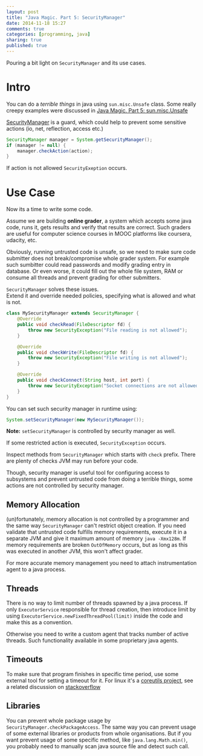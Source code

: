 ```yaml
---
layout: post
title: "Java Magic. Part 5: SecurityManager"
date: 2014-11-18 15:27
comments: true
categories: [programming, java]
sharing: true
published: true
---
```


Pouring a bit light on `SecurityManager` and its use cases.

<!-- more -->

# Intro

You can do a *terrible things* in java using `sun.misc.Unsafe` class. Some really creepy examples were discussed in [Java Magic. Part 5: sun.misc.Unsafe](/blog/java-magic-part-4-sun-dot-misc-dot-unsafe)

[SecurityManager](https://docs.oracle.com/javase/8/docs/api/java/lang/SecurityManager.html) is a guard, which could help to prevent some sensitive actions (io, net, reflection, access etc.)

``` java
SecurityManager manager = System.getSecurityManager();
if (manager != null) {
    manager.checkAction(action);
}
```

If action is not allowed `SecurityExeption` occurs.

# Use Case

Now its a time to write some code.

Assume we are building **online grader**, a system which accepts some java code, runs it, gets results and verify that results are correct. Such graders are useful for computer science courses in MOOC platforms like coursera, udacity, etc.

Obviously, running untrusted code is unsafe, so we need to make sure code submitter does not break/compromise whole grader system. For example such sumbitter could read passwords and modify grading entry in database. Or even worse, it could fill out the whole file system, RAM or consume all threads and prevent grading for other submitters.

`SecurityManager` solves these issues.  
Extend it and override needed policies, specifying what is allowed and what is not.

``` java
class MySecurityManager extends SecurityManager {
    @Override
    public void checkRead(FileDescriptor fd) {
        throw new SecurityException("File reading is not allowed");
    }

    @Override
    public void checkWrite(FileDescriptor fd) {
        throw new SecurityException("File writing is not allowed");
    }

    @Override
    public void checkConnect(String host, int port) {
        throw new SecurityException("Socket connections are not allowed");
    }
}
```


You can set such security manager in runtime using:

``` java
System.setSecurityManager(new MySecurityManager());
```

**Note:** `setSecurityManager` is controlled by security manager as well.

If some restricted action is executed, `SecurityException` occurs.

Inspect methods from `SecurityManager` which starts with `check` prefix. There are plenty of checks JVM may run before your code. 

Though, security manager is useful tool for configuring access to subsystems and prevent untrusted code from doing a terrible things, some actions are not controlled by security manager.

## Memory Allocation

(un)fortunately, memory allocation is not controlled by a programmer and the same way `SecurityManager` can't restrict object creation. If you need validate that untrusted code fulfills memory requirements, execute it in a separate JVM and give it maximum amount of memory `java -Xmx128m`. If memory requirements are broken `OutOfMemory` occurs, but as long as this was executed in another JVM, this won't affect grader.

For more accurate memory management you need to attach instrumentation agent to a java process.

## Threads

There is no way to limit number of threads spawned by a java process.
If only `ExecutorService` responsible for thread creation, then introduce limit by using `ExecutorService.newFixedThreadPool(limit)` inside the code and make this as a convention.

Otherwise you need to write a custom agent that tracks number of active threads. Such functionality available in some proprietary java agents.

## Timeouts

To make sure that program finishes in specific time period, use some external tool for setting a timeout for it. For linux it's a [coreutils project](http://ss64.com/bash/timeout.html), see a related discussion on [stackoverflow](http://stackoverflow.com/questions/601543/command-line-command-to-auto-kill-a-command-after-a-certain-amount-of-time)

## Libraries

You can prevent whole package usage by `SecurityManager.checkPackageAccess`. The same way you can prevent usage of some external libraries or products from whole organisations. But if you want prevent usage of some specific method, like `java.lang.Math.min()`, you probably need to manually scan java source file and detect such call.
